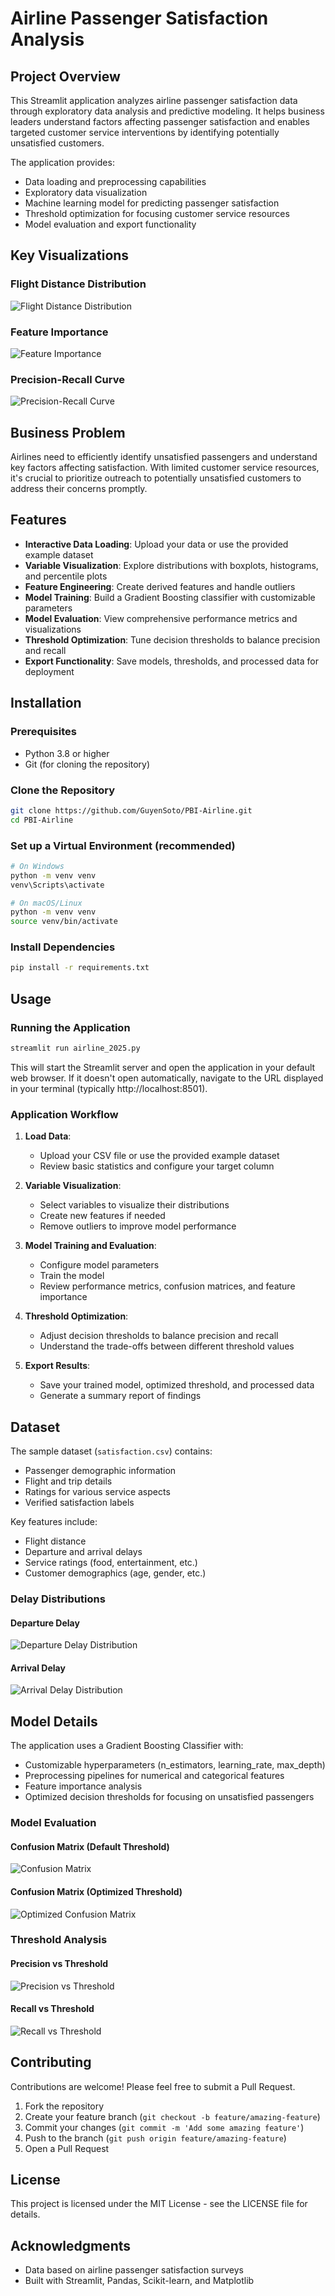 # Airline Passenger Satisfaction Analysis

## Project Overview
This Streamlit application analyzes airline passenger satisfaction data through exploratory data analysis and predictive modeling. It helps business leaders understand factors affecting passenger satisfaction and enables targeted customer service interventions by identifying potentially unsatisfied customers.

The application provides:
- Data loading and preprocessing capabilities
- Exploratory data visualization 
- Machine learning model for predicting passenger satisfaction
- Threshold optimization for focusing customer service resources
- Model evaluation and export functionality

## Key Visualizations

### Flight Distance Distribution
![Flight Distance Distribution](https://github.com/GuyenSoto/PBI-Airline/raw/main/output/flight_distance_views_part1.png)

### Feature Importance
![Feature Importance](https://github.com/GuyenSoto/PBI-Airline/raw/main/output/feature_importance_top15_part1.png)

### Precision-Recall Curve
![Precision-Recall Curve](https://github.com/GuyenSoto/PBI-Airline/raw/main/output/pr_curve_explained.png)

## Business Problem
Airlines need to efficiently identify unsatisfied passengers and understand key factors affecting satisfaction. With limited customer service resources, it's crucial to prioritize outreach to potentially unsatisfied customers to address their concerns promptly.

## Features
- **Interactive Data Loading**: Upload your data or use the provided example dataset
- **Variable Visualization**: Explore distributions with boxplots, histograms, and percentile plots
- **Feature Engineering**: Create derived features and handle outliers
- **Model Training**: Build a Gradient Boosting classifier with customizable parameters
- **Model Evaluation**: View comprehensive performance metrics and visualizations
- **Threshold Optimization**: Tune decision thresholds to balance precision and recall
- **Export Functionality**: Save models, thresholds, and processed data for deployment

## Installation

### Prerequisites
- Python 3.8 or higher
- Git (for cloning the repository)

### Clone the Repository
```bash
git clone https://github.com/GuyenSoto/PBI-Airline.git
cd PBI-Airline
```

### Set up a Virtual Environment (recommended)
```bash
# On Windows
python -m venv venv
venv\Scripts\activate

# On macOS/Linux
python -m venv venv
source venv/bin/activate
```

### Install Dependencies
```bash
pip install -r requirements.txt
```

## Usage

### Running the Application
```bash
streamlit run airline_2025.py
```

This will start the Streamlit server and open the application in your default web browser. If it doesn't open automatically, navigate to the URL displayed in your terminal (typically http://localhost:8501).

### Application Workflow

1. **Load Data**: 
   - Upload your CSV file or use the provided example dataset
   - Review basic statistics and configure your target column

2. **Variable Visualization**:
   - Select variables to visualize their distributions
   - Create new features if needed
   - Remove outliers to improve model performance

3. **Model Training and Evaluation**:
   - Configure model parameters
   - Train the model
   - Review performance metrics, confusion matrices, and feature importance

4. **Threshold Optimization**:
   - Adjust decision thresholds to balance precision and recall
   - Understand the trade-offs between different threshold values

5. **Export Results**:
   - Save your trained model, optimized threshold, and processed data
   - Generate a summary report of findings

## Dataset

The sample dataset (`satisfaction.csv`) contains:
- Passenger demographic information
- Flight and trip details
- Ratings for various service aspects
- Verified satisfaction labels

Key features include:
- Flight distance
- Departure and arrival delays
- Service ratings (food, entertainment, etc.)
- Customer demographics (age, gender, etc.)

### Delay Distributions

#### Departure Delay
![Departure Delay Distribution](https://github.com/GuyenSoto/PBI-Airline/raw/main/output/departure_delay_in_minutes_views_part1.png)

#### Arrival Delay
![Arrival Delay Distribution](https://github.com/GuyenSoto/PBI-Airline/raw/main/output/arrival_delay_in_minutes_views_part1.png)

## Model Details

The application uses a Gradient Boosting Classifier with:
- Customizable hyperparameters (n_estimators, learning_rate, max_depth)
- Preprocessing pipelines for numerical and categorical features
- Feature importance analysis
- Optimized decision thresholds for focusing on unsatisfied passengers

### Model Evaluation

#### Confusion Matrix (Default Threshold)
![Confusion Matrix](https://github.com/GuyenSoto/PBI-Airline/raw/main/output/confusion_matrix_part1.png)

#### Confusion Matrix (Optimized Threshold)
![Optimized Confusion Matrix](https://github.com/GuyenSoto/PBI-Airline/raw/main/output/confusion_matrix_thr95.png)

### Threshold Analysis

#### Precision vs Threshold
![Precision vs Threshold](https://github.com/GuyenSoto/PBI-Airline/raw/main/output/precision_vs_threshold.png)

#### Recall vs Threshold
![Recall vs Threshold](https://github.com/GuyenSoto/PBI-Airline/raw/main/output/recall_vs_threshold.png)

## Contributing

Contributions are welcome! Please feel free to submit a Pull Request.

1. Fork the repository
2. Create your feature branch (`git checkout -b feature/amazing-feature`)
3. Commit your changes (`git commit -m 'Add some amazing feature'`)
4. Push to the branch (`git push origin feature/amazing-feature`)
5. Open a Pull Request

## License

This project is licensed under the MIT License - see the LICENSE file for details.

## Acknowledgments

- Data based on airline passenger satisfaction surveys
- Built with Streamlit, Pandas, Scikit-learn, and Matplotlib
